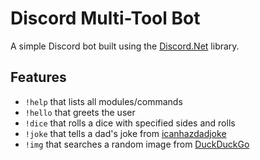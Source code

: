 # Discord Multi-Tool Bot

A simple Discord bot built using the [Discord.Net](https://github.com/discord-net/Discord.Net) library.

## Features

- `!help` that lists all modules/commands
- `!hello` that greets the user
- `!dice` that rolls a dice with specified sides and rolls
- `!joke` that tells a dad's joke from [icanhazdadjoke](https://icanhazdadjoke.com/)
- `!img` that searches a random image from [DuckDuckGo](https://duckduckgo.com/)
